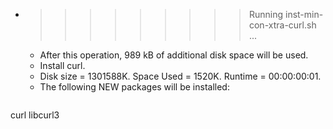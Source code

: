 * >>>>>>>>> Running inst-min-con-xtra-curl.sh ...
  * After this operation, 989 kB of additional disk space will be used.
  * Install curl.
  * Disk size = 1301588K. Space Used = 1520K. Runtime = 00:00:00:01.
  * The following NEW packages will be installed:
  ```bash
curl libcurl3
  ```
